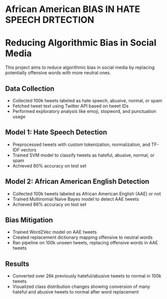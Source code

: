 # African American BIAS IN HATE SPEECH DRTECTION


# Reducing Algorithmic Bias in Social Media

This project aims to reduce algorithmic bias in social media by replacing potentially offensive words with more neutral ones. 

## Data Collection

- Collected 100k tweets labeled as hate speech, abusive, normal, or spam 
- Fetched tweet text using Twitter API based on tweet IDs
- Performed exploratory analysis like emoji, stopword, and punctuation usage

## Model 1: Hate Speech Detection

- Preprocessed tweets with custom tokenization, normalization, and TF-IDF vectors
- Trained SVM model to classify tweets as hateful, abusive, normal, or spam
- Achieved 80% accuracy on test set

## Model 2: African American English Detection 

- Collected 100k tweets labeled as African American English (AAE) or not
- Trained Multinomial Naive Bayes model to detect AAE tweets
- Achieved 86% accuracy on test set

## Bias Mitigation

- Trained Word2Vec model on AAE tweets 
- Created replacement dictionary mapping offensive to neutral words
- Ran pipeline on 100k unseen tweets, replacing offensive words in AAE tweets

## Results

- Converted over 26k previously hateful/abusive tweets to normal in 100k tweets
- Visualized class distribution changes showing conversion of many hateful and abusive tweets to normal after word replacement



